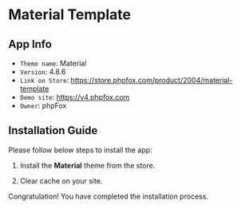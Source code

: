 # Material Template

## App Info

- `Theme name`: Material
- `Version`: 4.8.6
- `Link on Store`: https://store.phpfox.com/product/2004/material-template
- `Demo site`: https://v4.phpfox.com
- `Owner`: phpFox

## Installation Guide

Please follow below steps to install the app:

1. Install the **Material** theme from the store.

2. Clear cache on your site.

Congratulation! You have completed the installation process.